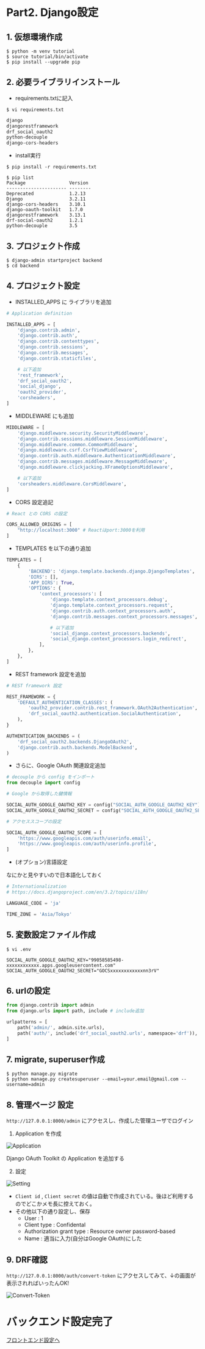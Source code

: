 # Part2. Django設定

## 1. 仮想環境作成

```shell
$ python -m venv tutorial
$ source tutorial/bin/activate
$ pip install --upgrade pip
```

## 2. 必要ライブラリインストール

- requirements.txtに記入

```shell
$ vi requirements.txt
```

```txt:requirements.txt
django
djangorestframework
drf_social_oauth2
python-decouple
django-cors-headers
```

- install実行

```shell
$ pip install -r requirements.txt

$ pip list
Package                Version
---------------------- --------
Deprecated             1.2.13
Django                 3.2.11
django-cors-headers    3.10.1
django-oauth-toolkit   1.7.0
djangorestframework    3.13.1
drf-social-oauth2      1.2.1
python-decouple        3.5
```

## 3. プロジェクト作成

```shell
$ django-admin startproject backend
$ cd backend
```

## 4. プロジェクト設定

- INSTALLED_APPS に ライブラリを追加

```py:backend/settings.py
# Application definition

INSTALLED_APPS = [
    'django.contrib.admin',
    'django.contrib.auth',
    'django.contrib.contenttypes',
    'django.contrib.sessions',
    'django.contrib.messages',
    'django.contrib.staticfiles',

    # 以下追加
    'rest_framework',
    'drf_social_oauth2',
    'social_django',
    'oauth2_provider',
    'corsheaders',
]
```

- MIDDLEWARE にも追加

```py:backend/settings.py
MIDDLEWARE = [
    'django.middleware.security.SecurityMiddleware',
    'django.contrib.sessions.middleware.SessionMiddleware',
    'django.middleware.common.CommonMiddleware',
    'django.middleware.csrf.CsrfViewMiddleware',
    'django.contrib.auth.middleware.AuthenticationMiddleware',
    'django.contrib.messages.middleware.MessageMiddleware',
    'django.middleware.clickjacking.XFrameOptionsMiddleware',

    # 以下追加
    'corsheaders.middleware.CorsMiddleware',
]
```

- CORS 設定追記

```py:backend/settings.py
# React との CORS の設定

CORS_ALLOWED_ORIGINS = [
    "http://localhost:3000" # Reactはport:3000を利用
]
```

- TEMPLATES を以下の通り追加

```py:backend/settings.py
TEMPLATES = [
    {
        'BACKEND': 'django.template.backends.django.DjangoTemplates',
        'DIRS': [],
        'APP_DIRS': True,
        'OPTIONS': {
            'context_processors': [
                'django.template.context_processors.debug',
                'django.template.context_processors.request',
                'django.contrib.auth.context_processors.auth',
                'django.contrib.messages.context_processors.messages',

                # 以下追加
                'social_django.context_processors.backends',
                'social_django.context_processors.login_redirect',
            ],
        },
    },
]
```

- REST framework 設定を追加

```py:backend/settings.py
# REST framework 設定

REST_FRAMEWORK = {
    'DEFAULT_AUTHENTICATION_CLASSES': (
        'oauth2_provider.contrib.rest_framework.OAuth2Authentication',
        'drf_social_oauth2.authentication.SocialAuthentication',
    ),
}

AUTHENTICATION_BACKENDS = (
    'drf_social_oauth2.backends.DjangoOAuth2',
    'django.contrib.auth.backends.ModelBackend',
)
```

- さらに、Google OAuth 関連設定追加

```py:backend/settings.py
# decouple から config をインポート
from decouple import config

# Google から取得した鍵情報

SOCIAL_AUTH_GOOGLE_OAUTH2_KEY = config("SOCIAL_AUTH_GOOGLE_OAUTH2_KEY")
SOCIAL_AUTH_GOOGLE_OAUTH2_SECRET = config("SOCIAL_AUTH_GOOGLE_OAUTH2_SECRET")

# アクセススコープの設定

SOCIAL_AUTH_GOOGLE_OAUTH2_SCOPE = [
    'https://www.googleapis.com/auth/userinfo.email',
    'https://www.googleapis.com/auth/userinfo.profile',
]
```

- (オプション)言語設定

なにかと見やすいので日本語化しておく

```py:backend/settings.py
# Internationalization
# https://docs.djangoproject.com/en/3.2/topics/i18n/

LANGUAGE_CODE = 'ja'

TIME_ZONE = 'Asia/Tokyo'
```

## 5. 変数設定ファイル作成

```shell:backend
$ vi .env
```

```:.env
SOCIAL_AUTH_GOOGLE_OAUTH2_KEY="99058585498-xxxxxxxxxxxx.apps.googleusercontent.com"
SOCIAL_AUTH_GOOGLE_OAUTH2_SECRET="GOCSxxxxxxxxxxxxnn3rV"
```

## 6. urlの設定

```py:backend/urls.py
from django.contrib import admin
from django.urls import path, include # include追加

urlpatterns = [
    path('admin/', admin.site.urls),
    path('auth/', include('drf_social_oauth2.urls', namespace='drf')), # 追加
]
```

## 7. migrate, superuser作成

```shell
$ python manage.py migrate
$ python manage.py createsuperuser --email=your.email@gmail.com --username=admin
```

## 8. 管理ページ 設定

`http://127.0.0.1:8000/admin` にアクセスし、作成した管理ユーザでログイン

1. Application を作成

![Application](./images/create-application-1.png)

Django OAuth Toolkit の Application を追加する

2. 設定

![Setting](./images/create-application-2.png)

- `Client id` , `Client secret` の値は自動で作成されている。後ほど利用するのでどこかメモ長に控えておく。
- その他以下の通り設定し、保存
  - User : 1
  - Client type : Confidental
  - Authorization grant type : Resource owner password-based
  - Name : 適当に入力(自分はGoogle OAuth)にした

## 9. DRF確認

`http://127.0.0.1:8000/auth/convert-token` にアクセスしてみて、↓の画面が表示されればいったんOK!

![Convert-Token](./images/create-application-3.png)

# バックエンド設定完了

[フロントエンド設定へ](./part3.md)